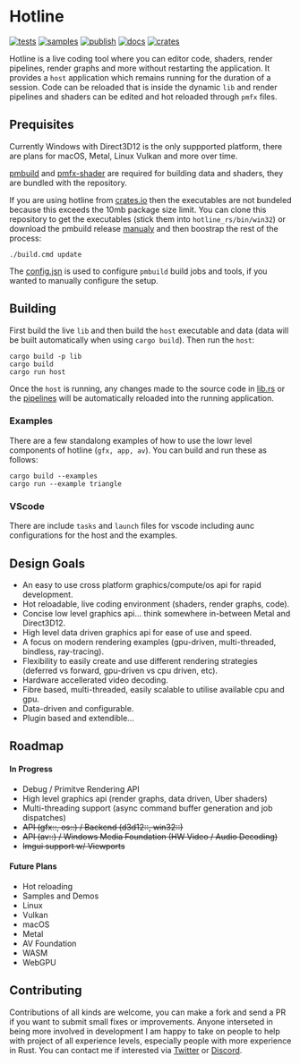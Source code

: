# Hotline
[![tests](https://github.com/polymonster/hotline/actions/workflows/tests.yaml/badge.svg)](https://github.com/polymonster/hotline/actions/workflows/tests.yaml)
[![samples](https://github.com/polymonster/hotline/actions/workflows/samples.yaml/badge.svg)](https://github.com/polymonster/hotline/actions/workflows/samples.yaml)
[![publish](https://github.com/polymonster/hotline/actions/workflows/publish.yml/badge.svg)](https://github.com/polymonster/hotline/actions/workflows/publish.yml)
[![docs](https://img.shields.io/docsrs/hotline-rs/latest)](https://docs.rs/hotline_rs/latest/hotline_rs/index.html)
[![crates](https://img.shields.io/crates/v/hotline-rs)](https://crates.io/crates/hotline-rs)

Hotline is a live coding tool where you can editor code, shaders, render pipelines, render graphs and more without restarting the application. It provides a `host` application which remains running for the duration of a session. Code can be reloaded that is inside the dynamic `lib` and render pipelines and shaders can be edited and hot reloaded through `pmfx` files.

## Prequisites

Currently Windows with Direct3D12 is the only suppported platform, there are plans for macOS, Metal, Linux Vulkan and more over time.

[pmbuild](https://github.com/polymonster/pmbuild) and [pmfx-shader](https://github.com/polymonster/pmfx-shader) are required for building data and shaders, they are bundled with the repository.

If you are using hotline from [crates.io](https://crates.io/crates/hotline-rs) then the executables are not bundeled because this exceeds the 10mb package size limit. You can clone this repository to get the executables (stick them into `hotline_rs/bin/win32`) or download the pmbuild release [manualy](https://github.com/polymonster/pmbuild/releases) and then boostrap the rest of the process:

```
./build.cmd update
```

The [config.jsn](https://github.com/polymonster/hotline/blob/master/config.jsn) is used to configure `pmbuild` build jobs and tools, if you wanted to manually configure the setup.

## Building

First build the live `lib` and then build the `host` executable and data (data will be built automatically when using `cargo build`). Then run the `host`:

```text
cargo build -p lib
cargo build
cargo run host
```

Once the `host` is running, any changes made to the source code in [lib.rs](https://github.com/polymonster/hotline/blob/master/lib/src/lib.rs) or the [pipelines](https://github.com/polymonster/hotline/blob/master/src/shaders) will be automatically reloaded into the running application. 

### Examples

There are a few standalong examples of how to use the lowr level components of hotline (`gfx, app, av`). You can build and run these as follows:

```text
cargo build --examples
cargo run --example triangle
```

### VScode

There are include `tasks` and `launch` files for vscode including aunc configurations for the host and the examples.


## Design Goals
- An easy to use cross platform graphics/compute/os api for rapid development.
- Hot reloadable, live coding environment (shaders, render graphs, code).
- Concise low level graphics api... think somewhere in-between Metal and Direct3D12.
- High level data driven graphics api for ease of use and speed.
- A focus on modern rendering examples (gpu-driven, multi-threaded, bindless, ray-tracing).
- Flexibility to easily create and use different rendering strategies (deferred vs forward, gpu-driven vs cpu driven, etc).
- Hardware accellerated video decoding.
- Fibre based, multi-threaded, easily scalable to utilise available cpu and gpu.
- Data-driven and configurable.
- Plugin based and extendible...

## Roadmap

#### In Progress
- Debug / Primitve Rendering API
- High level graphics api (render graphs, data driven, Uber shaders)
- Multi-threading support (async command buffer generation and job dispatches)
- ~~API (gfx::, os::) / Backend (d3d12::, win32::)~~
- ~~API (av::) / Windows Media Foundation (HW Video / Audio Decoding)~~
- ~~Imgui support w/ Viewports~~

#### Future Plans
- Hot reloading
- Samples and Demos
- Linux
- Vulkan
- macOS
- Metal
- AV Foundation
- WASM
- WebGPU

## Contributing

Contributions of all kinds are welcome, you can make a fork and send a PR if you want to submit small fixes or improvements. Anyone interseted in being more involved in development I am happy to take on people to help with project of all experience levels, especially people with more experience in Rust. You can contact me if interested via [Twitter](twitter.com/polymonster) or [Discord](https://discord.com/invite/3yjXwJ8wJC).
 
